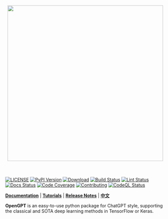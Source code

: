 [license-image]: https://img.shields.io/badge/License-MIT-blue.svg
[license-url]: https://opensource.org/licenses/MIT
[pypi-image]: https://badge.fury.io/py/opengpt.svg
[pypi-url]: https://pypi.python.org/pypi/open-gpt
[pepy-image]: https://pepy.tech/badge/open-gpt/month
[pepy-url]: https://pepy.tech/project/open-gpt
[build-image]: https://github.com/LongxingTan/OpenGPT/actions/workflows/test.yml/badge.svg?branch=master
[build-url]: https://github.com/LongxingTan/OpenGPT/actions/workflows/test.yml?query=branch%3Amaster
[lint-image]: https://github.com/LongxingTan/OpenGPT/actions/workflows/lint.yml/badge.svg?branch=master
[lint-url]: https://github.com/LongxingTan/OpenGPT/actions/workflows/lint.yml?query=branch%3Amaster
[docs-image]: https://readthedocs.org/projects/OpenGPT/badge/?version=latest
[docs-url]: https://opengpt.readthedocs.io/en/latest/?version=latest
[coverage-image]: https://codecov.io/gh/longxingtan/OpenGPT/branch/master/graph/badge.svg
[coverage-url]: https://codecov.io/github/longxingtan/OpenGPT?branch=master
[contributing-image]: https://img.shields.io/badge/contributions-welcome-brightgreen.svg?style=flat
[contributing-url]: https://github.com/longxingtan/OpenGPT/blob/master/CONTRIBUTING.md
[codeql-image]: https://github.com/longxingtan/OpenGPT/actions/workflows/codeql-analysis.yml/badge.svg
[codeql-url]: https://github.com/longxingtan/OpenGPT/actions/workflows/codeql-analysis.yml

<h1 align="center">
<img src="./docs/source/_static/logo.svg" width="490" align=center/>
</h1><br>

[![LICENSE][license-image]][license-url]
[![PyPI Version][pypi-image]][pypi-url]
[![Download][pepy-image]][pepy-url]
[![Build Status][build-image]][build-url]
[![Lint Status][lint-image]][lint-url]
[![Docs Status][docs-image]][docs-url]
[![Code Coverage][coverage-image]][coverage-url]
[![Contributing][contributing-image]][contributing-url]
[![CodeQL Status][codeql-image]][codeql-url]

**[Documentation](https://opengpt.readthedocs.io)** | **[Tutorials](https://opengpt.readthedocs.io/en/latest/tutorials.html)** | **[Release Notes](https://time-series-prediction.readthedocs.io/en/latest/CHANGELOG.html)** | **[中文](https://github.com/LongxingTan/Time-series-prediction/blob/master/README_CN.md)**

**OpenGPT** is an easy-to-use python package for ChatGPT style, supporting the classical and SOTA deep learning methods in TensorFlow or Keras.
